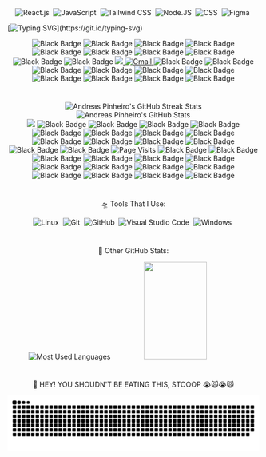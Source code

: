 <!-- <img width=100% src="https://capsule-render.vercel.app/api?type=waving&color=00bfbf&height=120&section=header"/> -->
<!--![HTML](https://img.shields.io/badge/-HTML-0D1117?style=for-the-badge&logo=html5&labelColor=0D1117)&nbsp;-->
<!-- 
  Stacks:
-->
<div align="center">
  <img src="https://img.shields.io/badge/-React.js-0D1117?style=for-the-badge&logo=react&labelColor=0D1117" alt="React.js">&nbsp;
  <img src="https://img.shields.io/badge/-JavaScript-0D1117?style=for-the-badge&logo=javascript&labelColor=0D1117&textColor=0D1117" alt="JavaScript">&nbsp;
  <img src="https://img.shields.io/badge/-Tailwind%20CSS-0D1117?style=for-the-badge&logo=tailwindcss&labelColor=0D1117&textColor=0D1117" alt="Tailwind CSS">&nbsp;
  <img src="https://img.shields.io/badge/-Node.JS-0D1117?style=for-the-badge&logo=node.js&labelColor=0D1117&textColor=0D1117" alt="Node.JS">&nbsp;
  <img src="https://img.shields.io/badge/-CSS-0D1117?style=for-the-badge&logo=CSS3&logoColor=1572B6&labelColor=0D1117" alt="CSS">&nbsp;
  <img src="https://img.shields.io/badge/-figma-0D1117?style=for-the-badge&logo=figma&labelColor=0D1117" alt="Figma">&nbsp;
</div>
<p></p>
<p></p>
<p></p>
<p></p>
<p></p>
<p></p>

<!--
  Typing Presentation & Paragraph:
-->
[![Typing SVG](https://readme-typing-svg.herokuapp.com/?color=00b5f7&size=35&center=true&vCenter=true&width=1000&lines=🪐+Hey,+i'm+Andreas+Pinheiro+=];⚛️+I'm+a+React+developer+=};🎨+I'm+a+Frontend+Developer+•+ᴗ+-;🚀+I'm+17+years+old+•ᴗ•;)](https://git.io/typing-svg)
<p></p>
<p></p>
<p></p>
<p></p>
<p></p>
<p></p>

<div align="center">
    <img src="https://img.shields.io/badge/-000000?style=for-the-badge&logoColor=000000&labelColor=000000" alt="Black Badge" />
    <img src="https://img.shields.io/badge/-000000?style=for-the-badge&logoColor=000000&labelColor=000000" alt="Black Badge" />
    <img src="https://img.shields.io/badge/-000000?style=for-the-badge&logoColor=000000&labelColor=000000" alt="Black Badge" />
    <img src="https://img.shields.io/badge/-000000?style=for-the-badge&logoColor=000000&labelColor=000000" alt="Black Badge" />
    <img src="https://img.shields.io/badge/-000000?style=for-the-badge&logoColor=000000&labelColor=000000" alt="Black Badge" />
    <img src="https://img.shields.io/badge/-000000?style=for-the-badge&logoColor=000000&labelColor=000000" alt="Black Badge" />
    <img src="https://img.shields.io/badge/-000000?style=for-the-badge&logoColor=000000&labelColor=000000" alt="Black Badge" />
    <img src="https://img.shields.io/badge/-000000?style=for-the-badge&logoColor=000000&labelColor=000000" alt="Black Badge" />
    <img src="https://img.shields.io/badge/-000000?style=for-the-badge&logoColor=000000&labelColor=000000" alt="Black Badge" />
    <img src="https://img.shields.io/badge/-000000?style=for-the-badge&logoColor=000000&labelColor=000000" alt="Black Badge" />
    <a href="#">
      <img src="https://img.shields.io/badge/LinkedIn-0077B5?style=for-the-badge&logo=linkedin&logoColor=white" target="_blank" />
    </a>
    <a href="#"> 
      <img src="https://img.shields.io/badge/-Gmail-FF0000?style=for-the-badge&logo=gmail&logoColor=ffffff" alt="Gmail" />
    </a>
    <img src="https://img.shields.io/badge/-000000?style=for-the-badge&logoColor=000000&labelColor=000000" alt="Black Badge" />
    <img src="https://img.shields.io/badge/-000000?style=for-the-badge&logoColor=000000&labelColor=000000" alt="Black Badge" />
    <img src="https://img.shields.io/badge/-000000?style=for-the-badge&logoColor=000000&labelColor=000000" alt="Black Badge" />
    <img src="https://img.shields.io/badge/-000000?style=for-the-badge&logoColor=000000&labelColor=000000" alt="Black Badge" />
    <img src="https://img.shields.io/badge/-000000?style=for-the-badge&logoColor=000000&labelColor=000000" alt="Black Badge" />
    <img src="https://img.shields.io/badge/-000000?style=for-the-badge&logoColor=000000&labelColor=000000" alt="Black Badge" />
    <img src="https://img.shields.io/badge/-000000?style=for-the-badge&logoColor=000000&labelColor=000000" alt="Black Badge" />
    <img src="https://img.shields.io/badge/-000000?style=for-the-badge&logoColor=000000&labelColor=000000" alt="Black Badge" />
    <img src="https://img.shields.io/badge/-000000?style=for-the-badge&logoColor=000000&labelColor=000000" alt="Black Badge" />
    <img src="https://img.shields.io/badge/-000000?style=for-the-badge&logoColor=000000&labelColor=000000" alt="Black Badge" />

</div> 

#

<!--
  Streak & Status
-->
<div align="center">  
  <img width="50%" height="195px" src="https://github-readme-streak-stats-salesp07.vercel.app/?user=Andreas-Pinheiro&count_private=true&theme=tokyonight&hide_border=true" alt="Andreas Pinheiro's GitHub Streak Stats" /> 
  <img width="49%" height="195px" src="https://github-readme-stats.vercel.app/api?username=Andreas-Pinheiro&show_icons=true&count_private=true&hide_border=true&theme=tokyonight" alt="Andreas Pinheiro's GitHub Stats" />
</div>

<!--
  Contributions Graph & Visitors Count
-->
<div align="center">
  <img src="https://github-readme-activity-graph.vercel.app/graph?username=Andreas-Pinheiro&bg_color=000000&color=15e5a6&line=07e9a5&point=0a855c&area=true&hide_border=true)](https://github.com/ashutosh00710/github-readme-activity-graph">

  <img src="https://img.shields.io/badge/-000000?style=for-the-badge&logoColor=000000&labelColor=000000" alt="Black Badge" />
  <img src="https://img.shields.io/badge/-000000?style=for-the-badge&logoColor=000000&labelColor=000000" alt="Black Badge" />
  <img src="https://img.shields.io/badge/-000000?style=for-the-badge&logoColor=000000&labelColor=000000" alt="Black Badge" />
  <img src="https://img.shields.io/badge/-000000?style=for-the-badge&logoColor=000000&labelColor=000000" alt="Black Badge" />
  <img src="https://img.shields.io/badge/-000000?style=for-the-badge&logoColor=000000&labelColor=000000" alt="Black Badge" />
  <img src="https://img.shields.io/badge/-000000?style=for-the-badge&logoColor=000000&labelColor=000000" alt="Black Badge" />
  <img src="https://img.shields.io/badge/-000000?style=for-the-badge&logoColor=000000&labelColor=000000" alt="Black Badge" />
  <img src="https://img.shields.io/badge/-000000?style=for-the-badge&logoColor=000000&labelColor=000000" alt="Black Badge" />
  <img src="https://img.shields.io/badge/-000000?style=for-the-badge&logoColor=000000&labelColor=000000" alt="Black Badge" />
  <img src="https://img.shields.io/badge/-000000?style=for-the-badge&logoColor=000000&labelColor=000000" alt="Black Badge" />
  <img src="https://img.shields.io/badge/-000000?style=for-the-badge&logoColor=000000&labelColor=000000" alt="Black Badge" />
  <img src="https://img.shields.io/badge/-000000?style=for-the-badge&logoColor=000000&labelColor=000000" alt="Black Badge" />
  <img src="https://img.shields.io/badge/-000000?style=for-the-badge&logoColor=000000&labelColor=000000" alt="Black Badge" />
  <img src="https://img.shields.io/badge/-000000?style=for-the-badge&logoColor=000000&labelColor=000000" alt="Black Badge" />
  
  <img width="10%" src="https://visitor-badge.laobi.icu/badge?page_id=Andreas-Pinheiro.Andreas-Pinheiro" alt="Page Visits" />

  <img src="https://img.shields.io/badge/-000000?style=for-the-badge&logoColor=000000&labelColor=000000" alt="Black Badge" />
  <img src="https://img.shields.io/badge/-000000?style=for-the-badge&logoColor=000000&labelColor=000000" alt="Black Badge" />
  <img src="https://img.shields.io/badge/-000000?style=for-the-badge&logoColor=000000&labelColor=000000" alt="Black Badge" />
  <img src="https://img.shields.io/badge/-000000?style=for-the-badge&logoColor=000000&labelColor=000000" alt="Black Badge" />
  <img src="https://img.shields.io/badge/-000000?style=for-the-badge&logoColor=000000&labelColor=000000" alt="Black Badge" />
  <img src="https://img.shields.io/badge/-000000?style=for-the-badge&logoColor=000000&labelColor=000000" alt="Black Badge" />
  <img src="https://img.shields.io/badge/-000000?style=for-the-badge&logoColor=000000&labelColor=000000" alt="Black Badge" />
  <img src="https://img.shields.io/badge/-000000?style=for-the-badge&logoColor=000000&labelColor=000000" alt="Black Badge" />
  <img src="https://img.shields.io/badge/-000000?style=for-the-badge&logoColor=000000&labelColor=000000" alt="Black Badge" />
  <img src="https://img.shields.io/badge/-000000?style=for-the-badge&logoColor=000000&labelColor=000000" alt="Black Badge" />
  <img src="https://img.shields.io/badge/-000000?style=for-the-badge&logoColor=000000&labelColor=000000" alt="Black Badge" />
  <img src="https://img.shields.io/badge/-000000?style=for-the-badge&logoColor=000000&labelColor=000000" alt="Black Badge" />
  <img src="https://img.shields.io/badge/-000000?style=for-the-badge&logoColor=000000&labelColor=000000" alt="Black Badge" />
  <img src="https://img.shields.io/badge/-000000?style=for-the-badge&logoColor=000000&labelColor=000000" alt="Black Badge" />
</div>

#
<!--
  Tools Area:
-->
<p align="center">
    🛸 Tools That I Use:
</p>
<div align="center">
    <img src="https://img.shields.io/badge/-Linux-0D1117?style=for-the-badge&logo=linux&labelColor=0D1117" alt="Linux">&nbsp;
    <img src="https://img.shields.io/badge/-Git-0D1117?style=for-the-badge&logo=git&labelColor=0D1117" alt="Git">&nbsp;
    <img src="https://img.shields.io/badge/-GitHub-0D1117?style=for-the-badge&logo=github&labelColor=0D1117" alt="GitHub">&nbsp;
    <img src="https://img.shields.io/badge/-Visual%20Studio%20Code-0D1117?style=for-the-badge&logo=visualstudiocode&labelColor=0D1117" alt="Visual Studio Code">&nbsp;
    <img src="https://img.shields.io/badge/-Windows-0D1117?style=for-the-badge&logo=windows&labelColor=0D1117" alt="Windows">&nbsp;
</div>

#
<!--
  Level, Achievements & Most Used Languages:
-->
<p align="center">
    🌙 Other GitHub Stats:
</p>
<div align="center">
  <img width="49%" height="195px" src="https://github-readme-stats.vercel.app/api/top-langs/?username=Andreas-Pinheiro&layout=compact&hide_border=true&margin-h=109px&theme=tokyonight" alt="Most Used Languages"/>
  <img width="50%" height="195px" src="https://github-profile-trophy.vercel.app/?username=Andreas-Pinheiro&theme=dracula&row=2&no-bg=false&column=5&margin-w=0&margin-h=0" />
</div>

#
<!--
  Snake on Commits:
-->
<p align="center">
  🐍 HEY! YOU SHOUDN'T BE EATING THIS, STOOOP 😭🙀😭🙀
</p>

<div align="center">
  <picture align="center">
    <source media="(prefers-color-scheme: dark)" srcset="https://raw.githubusercontent.com/Andreas-Pinheiro/Andreas-Pinheiro/output/github-contribution-grid-snake-dark.svg">
    <source media="(prefers-color-scheme: light)" srcset="https://raw.githubusercontent.com/Andreas-Pinheiro/Andreas-Pinheiro/output/github-contribution-grid-snake-dark.svg">
    <img align="center" alt="github contribution grid snake animation" src="https://raw.githubusercontent.com/Andreas-Pinheiro/Andreas-Pinheiro/output/github-contribution-grid-snake.svg">
  </picture>
</div>
